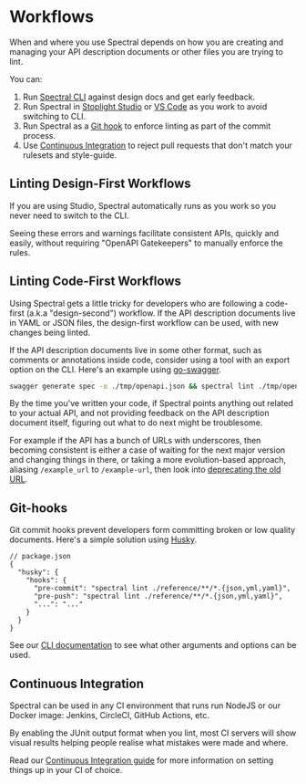 # Workflows

When and where you use Spectral depends on how you are creating and managing your API description documents or other files you are trying to lint.

You can:

1. Run [Spectral CLI](2-cli.md) against design docs and get early feedback.
2. Run Spectral in [Stoplight Studio](https://stoplight.io/studio/?utm_source=github&utm_medium=spectral&utm_campaign=docs) or [VS Code](https://github.com/stoplightio/vscode-spectral?utm_source=github&utm_medium=spectral&utm_campaign=docs) as you work to avoid switching to CLI.
3. Run Spectral as a [Git hook](#Git-hooks) to enforce linting as part of the commit process.
4. Use [Continuous Integration](#Continuous-Integration) to reject pull requests that don't match your rulesets and style-guide.

## Linting Design-First Workflows

If you are using Studio, Spectral automatically runs as you work so you never need to switch to the CLI.

Seeing these errors and warnings facilitate consistent APIs, quickly and easily, without requiring "OpenAPI Gatekeepers" to manually enforce the rules. 

## Linting Code-First Workflows

Using Spectral gets a little tricky for developers who are following a code-first (a.k.a "design-second") workflow. If the API description documents live in YAML or JSON files, the design-first workflow can be used, with new changes being linted.

If the API description documents live in some other format, such as comments or annotations inside code, consider using a tool with an export option on the CLI. Here's an example using [go-swagger](https://github.com/go-swagger/go-swagger).

```bash
swagger generate spec -o ./tmp/openapi.json && spectral lint ./tmp/openapi.json
```

By the time you've written your code, if Spectral points anything out related to your actual API, and not providing feedback on the API description document itself, figuring out what to do next might be troublesome.

For example if the API has a bunch of URLs with underscores, then becoming consistent is either a case of waiting for the next major version and changing things in there, or taking a more evolution-based approach, aliasing `/example_url` to `/example-url`, then look into [deprecating the old URL](https://apisyouwonthate.com/blog/api-evolution-for-rest-http-apis/).

## Git-hooks

Git commit hooks prevent developers form committing broken or low quality documents. Here's a simple solution using [Husky](https://github.com/typicode/husky).

```jsonc
// package.json
{
  "husky": {
    "hooks": {
      "pre-commit": "spectral lint ./reference/**/*.{json,yml,yaml}",
      "pre-push": "spectral lint ./reference/**/*.{json,yml,yaml}",
      "...": "..."
    }
  }
}
```

See our [CLI documentation](./2-cli.md) to see what other arguments and options can be used.

## Continuous Integration

Spectral can be used in any CI environment that runs run NodeJS or our Docker image: Jenkins, CircleCI, GitHub Actions, etc.

By enabling the JUnit output format when you lint, most CI servers will show visual results helping people realise what mistakes were made and where.

Read our [Continuous Integration guide](8-continuous-integration.md) for more information on setting things up in your CI of choice.
